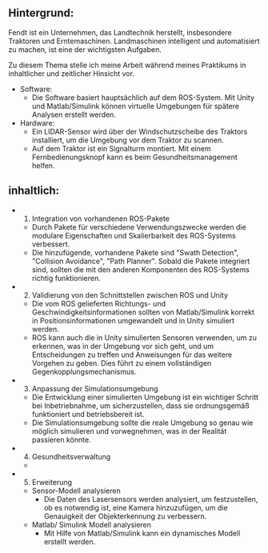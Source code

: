 ## Hintergrund: 
Fendt ist ein Unternehmen, das Landtechnik herstellt, insbesondere Traktoren und Erntemaschinen. Landmaschinen intelligent und automatisiert zu machen, ist eine der wichtigsten Aufgaben. 

Zu diesem Thema stelle ich meine Arbeit während meines Praktikums in inhaltlicher und zeitlicher Hinsicht vor. 
- Software: 
	- Die Software basiert hauptsächlich auf dem ROS-System. Mit Unity und Matlab/Simulink können virtuelle Umgebungen für spätere Analysen erstellt werden. 
- Hardware:
	- Ein LIDAR-Sensor wird über der Windschutzscheibe des Traktors installiert, um die Umgebung vor dem Traktor zu scannen. 
	- Auf dem Traktor ist ein Signalturm montiert. Mit einem Fernbedienungsknopf kann es beim Gesundheitsmanagement helfen. 

## inhaltlich: 
- 1) Integration von vorhandenen ROS-Pakete 
	- Durch Pakete für verschiedene Verwendungszwecke werden die modulare Eigenschaften und Skalierbarkeit des ROS-Systems verbessert. 
	- Die hinzufügende, vorhandene Pakete sind  "Swath Detection", "Collision Avoidance", "Path Planner". Sobald die Pakete integriert sind, sollten die mit den anderen Komponenten des ROS-Systems richtig funktionieren. 
- 2) Validierung von den Schnittstellen zwischen ROS und Unity 
	- Die vom ROS gelieferten Richtungs- und Geschwindigkeitsinformationen sollten von Matlab/Simulink korrekt in Positionsinformationen umgewandelt und in Unity simuliert werden. 
	- ROS kann auch die in Unity simulierten Sensoren verwenden, um zu erkennen, was in der Umgebung vor sich geht, und um Entscheidungen zu treffen und Anweisungen für das weitere Vorgehen zu geben. Dies führt zu einem vollständigen Gegenkopplungsmechanismus. 
- 3) Anpassung der Simulationsumgebung 
	- Die Entwicklung einer simulierten Umgebung ist ein wichtiger Schritt bei Inbetriebnahme, um sicherzustellen, dass sie ordnungsgemäß funktioniert und betriebsbereit ist. 
	- Die Simulationsumgebung sollte die reale Umgebung so genau wie möglich simulieren und vorwegnehmen, was in der Realität passieren könnte. 
- 4) Gesundheitsverwaltung 
	- 
- 5) Erweiterung 
	- Sensor-Modell analysieren 
		- Die Daten des Lasersensors werden analysiert, um festzustellen, ob es notwendig ist, eine Kamera hinzuzufügen, um die Genauigkeit der Objekterkennung zu verbessern. 
	- Matlab/ Simulink Modell analysieren 
		- Mit Hilfe von Matlab/Simulink kann ein dynamisches Modell erstellt werden. 